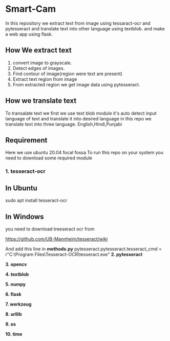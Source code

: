 # Smart-Cam

In this repository we extract text from image using tessaract-ocr and pytesseract and translate text into other language using textblob. and make a web app using flask.

## How We extract text
1.  convert image to grayscale.
2.  Detect edges of images.
3.  Find contour of image(region were text are present)
4.  Extract text region from image
5.  From extracted region we get image data using pytesseract.

## How we translate text
To transalate text we first we use text blob module it's auto detect input language of text and translate it into desired language in this repo we translate text into three language.
English,Hindi,Punjabi

## Requirement
Here we use ubuntu 20.04 focal fossa
To run this repo on your system you need to download some required module

### 1.  tesseract-ocr

## In Ubuntu
sudo apt install tesseract-ocr

## In Windows
you need to download treeseract ocr from

https://github.com/UB-Mannheim/tesseract/wiki

And add this line in **methods.py**
pytesseract.pytesseract.tesseract_cmd = r"C:\Program Files\Tesseract-OCR\tesseract.exe"
**2.  pytesseract**

**3.  opencv**

**4.  textblob**

**5.  numpy**

**6.  flask**

**7.  werkzeug**

**8.  urllib**

**9.  os**

**10. time**

